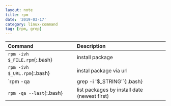 ```yaml
---
layout: note
title: rpm
date: '2019-03-17'
category: linux-command
tag: [rpm, grep]
---
```

| Command                        | Description                                                    |
|:-------------------------------|:---------------------------------------------------------------|
| `rpm -ivh  $_FILE.rpm`{:.bash} | install package                                                |
| `rpm -ivh $_URL.rpm`{:.bash}   | instal package via url                                         |
| `rpm -qa                       | grep -i '$_STRING'`{:.bash}  |  search for a installed package |
| `rpm -qa --last`{:.bash}       | list packages by install date (newest first)                   |
